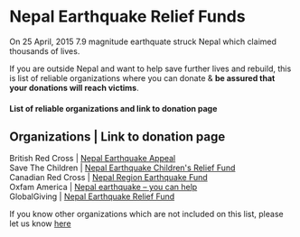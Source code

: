 # Nepal Earthquake Relief Funds

On 25 April, 2015 7.9 magnitude earthquate struck Nepal which claimed thousands of lives.

If you are outside Nepal and want to help save further lives and rebuild, this is list of reliable organizations where you can donate & **be assured that your donations will reach victims**.

#### List of reliable organizations and link to donation page

 Organizations       | Link to donation page 
 -------------------------------------------
 British Red Cross  | [Nepal Earthquake Appeal](http://www.redcross.org.uk/nepalearthquake)   
 Save The Children  | [Nepal Earthquake Children's Relief Fund](http://www.savethechildren.org/site/apps/nlnet/content2.aspx?c=8rKLIXMGIpI4E&b=9241341&ct=14615143)     
 Canadian Red Cross | [Nepal Region Earthquake Fund](https://secure.redcross.ca/registrant/donate.aspx?eventid=172921&__utma=225819417.301186905.1429981740.1429981740.1429981740.1&__utmb=225819417.0.10.1429981740&__utmc=225819417&__utmx=-&__utmz=225819417.1429981740.1.1.utmcsr=%28direct%29|utmccn=%28direct%29|utmcmd=%28none%29&__utmv=-&__utmk=214954644)    
 Oxfam America      |  [Nepal earthquake – you can help](https://secure2.oxfamamerica.org/page/content/nepal_earthquake/)    
 GlobalGiving       |  [Nepal Earthquake Relief Fund](http://www.globalgiving.org/projects/nepal-earthquake-relief-fund/)    


If you know other organizations which are not included on this list, please let us know [here](https://github.com/chhantyal/PreyForNepal/issues/1)
